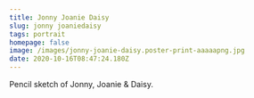 ```yaml
---
title: Jonny Joanie Daisy
slug: jonny joaniedaisy
tags: portrait
homepage: false
image: /images/jonny-joanie-daisy.poster-print-aaaaapng.jpg
date: 2020-10-16T08:47:24.180Z
---
```

Pencil sketch of Jonny, Joanie & Daisy.
